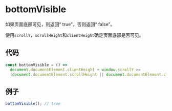 # bottomVisible

如果页面底部可见，则返回“ true”，否则返回“ false”。

使用`scrollY`，`scrollHeight`和`clientHeight`确定页面底部是否可见。

## 代码

```js
const bottomVisible = () =>
  document.documentElement.clientHeight + window.scrollY >=
  (document.documentElement.scrollHeight || document.documentElement.clientHeight);
```

## 例子

```js
bottomVisible(); // true
```
